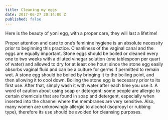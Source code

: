 ```yaml
---
title: Cleaning my eggs
date: 2017-06-27 20:14:00 Z
published: false
---
```


Here is the beauty of yoni egg, with a proper care, they will last a lifetime! 

Proper attention and care to one’s feminine hygiene is an absolute necessity prior to beginning this practice. Cleanliness of the vaginal canal and the eggs are equally important. Stone eggs should be boiled or cleaned every one to two weeks with a diluted vinegar solution (one tablespoon per quart of water) and allowed to dry for at least one hour; since the stone egg easily absorbs vaginal fluid and can be a culture for germs if permitted to remain wet. A stone egg should be boiled by bringing it to the boiling point, and then allowing it to cool down. Boiling the stone egg is necessary prior to its first use. After that, simply wash it with water after each time you use it. 
        	A word of caution about using soap or detergent: some people are allergic to certain chemicals that are found in soap and detergent, especially when inserted into the channel where the membranes are very sensitive. Also, many women are unknowingly allergic to alcohol (isopropyl or rubbing type), therefore its use should be avoided for cleansing purposes.
